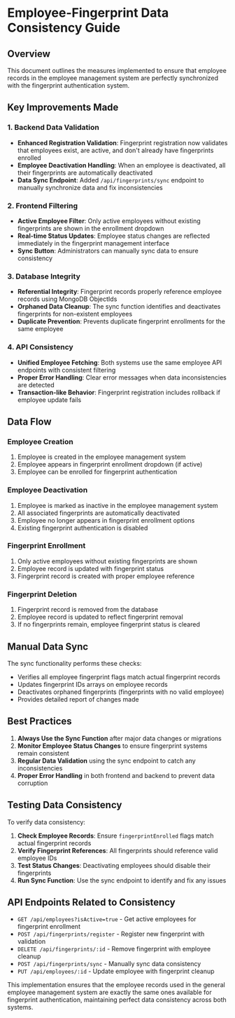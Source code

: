 # Employee-Fingerprint Data Consistency Guide

## Overview
This document outlines the measures implemented to ensure that employee records in the employee management system are perfectly synchronized with the fingerprint authentication system.

## Key Improvements Made

### 1. Backend Data Validation
- **Enhanced Registration Validation**: Fingerprint registration now validates that employees exist, are active, and don't already have fingerprints enrolled
- **Employee Deactivation Handling**: When an employee is deactivated, all their fingerprints are automatically deactivated
- **Data Sync Endpoint**: Added `/api/fingerprints/sync` endpoint to manually synchronize data and fix inconsistencies

### 2. Frontend Filtering
- **Active Employee Filter**: Only active employees without existing fingerprints are shown in the enrollment dropdown
- **Real-time Status Updates**: Employee status changes are reflected immediately in the fingerprint management interface
- **Sync Button**: Administrators can manually sync data to ensure consistency

### 3. Database Integrity
- **Referential Integrity**: Fingerprint records properly reference employee records using MongoDB ObjectIds
- **Orphaned Data Cleanup**: The sync function identifies and deactivates fingerprints for non-existent employees
- **Duplicate Prevention**: Prevents duplicate fingerprint enrollments for the same employee

### 4. API Consistency
- **Unified Employee Fetching**: Both systems use the same employee API endpoints with consistent filtering
- **Proper Error Handling**: Clear error messages when data inconsistencies are detected
- **Transaction-like Behavior**: Fingerprint registration includes rollback if employee update fails

## Data Flow

### Employee Creation
1. Employee is created in the employee management system
2. Employee appears in fingerprint enrollment dropdown (if active)
3. Employee can be enrolled for fingerprint authentication

### Employee Deactivation
1. Employee is marked as inactive in the employee management system
2. All associated fingerprints are automatically deactivated
3. Employee no longer appears in fingerprint enrollment options
4. Existing fingerprint authentication is disabled

### Fingerprint Enrollment
1. Only active employees without existing fingerprints are shown
2. Employee record is updated with fingerprint status
3. Fingerprint record is created with proper employee reference

### Fingerprint Deletion
1. Fingerprint record is removed from the database
2. Employee record is updated to reflect fingerprint removal
3. If no fingerprints remain, employee fingerprint status is cleared

## Manual Data Sync

The sync functionality performs these checks:
- Verifies all employee fingerprint flags match actual fingerprint records
- Updates fingerprint IDs arrays on employee records
- Deactivates orphaned fingerprints (fingerprints with no valid employee)
- Provides detailed report of changes made

## Best Practices

1. **Always Use the Sync Function** after major data changes or migrations
2. **Monitor Employee Status Changes** to ensure fingerprint systems remain consistent
3. **Regular Data Validation** using the sync endpoint to catch any inconsistencies
4. **Proper Error Handling** in both frontend and backend to prevent data corruption

## Testing Data Consistency

To verify data consistency:

1. **Check Employee Records**: Ensure `fingerprintEnrolled` flags match actual fingerprint records
2. **Verify Fingerprint References**: All fingerprints should reference valid employee IDs
3. **Test Status Changes**: Deactivating employees should disable their fingerprints
4. **Run Sync Function**: Use the sync endpoint to identify and fix any issues

## API Endpoints Related to Consistency

- `GET /api/employees?isActive=true` - Get active employees for fingerprint enrollment
- `POST /api/fingerprints/register` - Register new fingerprint with validation
- `DELETE /api/fingerprints/:id` - Remove fingerprint with employee cleanup
- `POST /api/fingerprints/sync` - Manually sync data consistency
- `PUT /api/employees/:id` - Update employee with fingerprint cleanup

This implementation ensures that the employee records used in the general employee management system are exactly the same ones available for fingerprint authentication, maintaining perfect data consistency across both systems.
